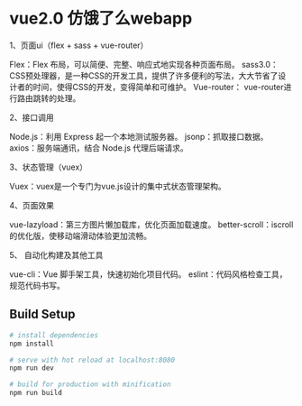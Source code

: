 # vue2.0 仿饿了么webapp

1、页面ui（flex + sass + vue-router）

 Flex：Flex 布局，可以简便、完整、响应式地实现各种页面布局。
sass3.0：CSS预处理器，是一种CSS的开发工具，提供了许多便利的写法，大大节省了设计者的时间，使得CSS的开发，变得简单和可维护。
Vue-router： vue-router进行路由跳转的处理。


2、接口调用

Node.js：利用 Express 起一个本地测试服务器。
jsonp：抓取接口数据。
axios：服务端通讯，结合 Node.js 代理后端请求。


3、状态管理（vuex）

Vuex：vuex是一个专门为vue.js设计的集中式状态管理架构。


4、页面效果

vue-lazyload：第三方图片懒加载库，优化页面加载速度。
better-scroll：iscroll 的优化版，使移动端滑动体验更加流畅。


5、	自动化构建及其他工具

vue-cli：Vue 脚手架工具，快速初始化项目代码。
eslint：代码风格检查工具，规范代码书写。


## Build Setup

``` bash
# install dependencies
npm install

# serve with hot reload at localhost:8080
npm run dev

# build for production with minification
npm run build
